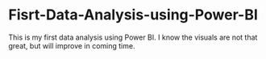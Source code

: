 # Fisrt-Data-Analysis-using-Power-BI
This is my first data analysis using Power BI. I know the visuals are not that great, but will improve in coming time.
